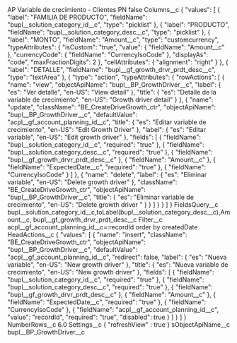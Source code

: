 <?xml version="1.0" encoding="UTF-8"?>
<CustomMetadata xmlns="http://soap.sforce.com/2006/04/metadata" xmlns:xsi="http://www.w3.org/2001/XMLSchema-instance" xmlns:xsd="http://www.w3.org/2001/XMLSchema">
    <label>AP Variable de crecimiento - Clientes PN</label>
    <protected>false</protected>
    <values>
        <field>Columns__c</field>
        <value xsi:type="xsd:string">{
    &quot;values&quot;: [
        {
            &quot;label&quot;: &quot;FAMILIA DE PRODUCTO&quot;,
            &quot;fieldName&quot;: &quot;bupl__solution_category_id__c&quot;,
            &quot;type&quot;: &quot;picklist&quot;
        },
        {
            &quot;label&quot;: &quot;PRODUCTO&quot;,
            &quot;fieldName&quot;: &quot;bupl__solution_category_desc__c&quot;,
            &quot;type&quot;: &quot;picklist&quot;
        },
        {
			&quot;label&quot;: &quot;MONTO&quot;,
			&quot;fieldName&quot;: &quot;Amount__c&quot;,
			&quot;type&quot;: &quot;customcurrency&quot;,
			&quot;typeAttributes&quot;: {
			&quot;isCustom&quot;: &quot;true&quot;,
			&quot;value&quot;: {
				&quot;fieldName&quot;: &quot;Amount__c&quot;
			},
			&quot;currencyCode&quot;: {
				&quot;fieldName&quot;: &quot;CurrencyIsoCode&quot;
			},
			&quot;displayAs&quot;: &quot;code&quot;,
				&quot;maxFractionDigits&quot;: 2
			},
			&quot;cellAttributes&quot;: {
				&quot;alignment&quot;: &quot;right&quot;
			}
		},
        {
            &quot;label&quot;: &quot;DETALLE&quot;,
            &quot;fieldName&quot;: &quot;bupl__gf_growth_drvr_prdt_desc__c&quot;,
            &quot;type&quot;: &quot;textArea&quot;
        },
        {
            &quot;type&quot;: &quot;action&quot;,
            &quot;typeAttributes&quot;: {
                &quot;rowActions&quot;: [
                    {
                        &quot;name&quot;: &quot;view&quot;,
                        &quot;objectApiName&quot;: &quot;bupl__BP_GrowthDriver__c&quot;,
                        &quot;label&quot;: {
                            &quot;es&quot;: &quot;Ver detalle&quot;,
                            &quot;en-US&quot;: &quot;View detail&quot;
                        },
                        &quot;title&quot;: {
                            &quot;es&quot;: &quot;Detalle de la variable de crecimiento&quot;,
                            &quot;en-US&quot;: &quot;Growth driver detail&quot;
                        }
                    },
                    {
                        &quot;name&quot;: &quot;update&quot;,
                        &quot;className&quot;: &quot;BE_CreateDriveGrowth_ctr&quot;,
                        &quot;objectApiName&quot;: &quot;bupl__BP_GrowthDriver__c&quot;,
                        &quot;defaultValue&quot;: &quot;acpl__gf_account_planning_id__c&quot;,
                        &quot;title&quot;: {
                            &quot;es&quot;: &quot;Editar variable de crecimiento&quot;,
                            &quot;en-US&quot;: &quot;Edit Growth Driver&quot;
                        },
                        &quot;label&quot;: {
                            &quot;es&quot;: &quot;Editar variable&quot;,
                            &quot;en-US&quot;: &quot;Edit growth driver&quot;
                        },
                        &quot;fields&quot;: [
                            {
                                &quot;fieldName&quot;: &quot;bupl__solution_category_id__c&quot;,
                                &quot;required&quot;: &quot;true&quot;
                            },
                            {
                                &quot;fieldName&quot;: &quot;bupl__solution_category_desc__c&quot;,
                                &quot;required&quot;: &quot;true&quot;
                            },
                            {
                                &quot;fieldName&quot;: &quot;bupl__gf_growth_drvr_prdt_desc__c&quot;
                            },
                            {
                                &quot;fieldName&quot;: &quot;Amount__c&quot;
                            },
                            {
                                &quot;fieldName&quot;: &quot;ExpectedDate__c&quot;,
								&quot;required&quot;: &quot;true&quot;
                            },
                            {
                                &quot;fieldName&quot;: &quot;CurrencyIsoCode&quot;
                            }
                        ]
                    },
                    {
                        &quot;name&quot;: &quot;delete&quot;,
                        &quot;label&quot;: {
                            &quot;es&quot;: &quot;Eliminar variable&quot;,
                            &quot;en-US&quot;: &quot;Delete growth driver&quot;
                        },
                        &quot;className&quot;: &quot;BE_CreateDriveGrowth_ctr&quot;,
                        &quot;objectApiName&quot;: &quot;bupl__BP_GrowthDriver__c&quot;,
                        &quot;title&quot;: {
                            &quot;es&quot;: &quot;Eliminar variable de crecimiento&quot;,
                            &quot;en-US&quot;: &quot;Delete growth driver &quot;
                        }
                    }
                ]
            }
        }
    ]
}</value>
    </values>
    <values>
        <field>FieldsQuery__c</field>
        <value xsi:type="xsd:string">bupl__solution_category_id__c,toLabel(bupl__solution_category_desc__c),Amount__c, bupl__gf_growth_drvr_prdt_desc__c</value>
    </values>
    <values>
        <field>Filter__c</field>
        <value xsi:type="xsd:string">acpl__gf_account_planning_id__c=:recordId order by createdDate</value>
    </values>
    <values>
        <field>HeadActions__c</field>
        <value xsi:type="xsd:string">{
    &quot;values&quot;: [
        {
            &quot;name&quot;: &quot;insert&quot;,
            &quot;className&quot;: &quot;BE_CreateDriveGrowth_ctr&quot;,
            &quot;objectApiName&quot;: &quot;bupl__BP_GrowthDriver__c&quot;,
            &quot;defaultValue&quot;: &quot;acpl__gf_account_planning_id__c&quot;,
            &quot;redirect&quot;: false,
            &quot;label&quot;: {
                &quot;es&quot;: &quot;Nueva variable&quot;,
                &quot;en-US&quot;: &quot;New growth driver&quot;
            },
            &quot;title&quot;: {
                &quot;es&quot;: &quot;Nueva variable de crecimiento&quot;,
                &quot;en-US&quot;: &quot;New growth driver&quot;
            },
            &quot;fields&quot;: [
                {
                    &quot;fieldName&quot;: &quot;bupl__solution_category_id__c&quot;,
                    &quot;required&quot;: &quot;true&quot;
                },
                {
                    &quot;fieldName&quot;: &quot;bupl__solution_category_desc__c&quot;,
                    &quot;required&quot;: &quot;true&quot;
                },
                {
                    &quot;fieldName&quot;: &quot;bupl__gf_growth_drvr_prdt_desc__c&quot;
                },
                {
                    &quot;fieldName&quot;: &quot;Amount__c&quot;
                },
                {
                    &quot;fieldName&quot;: &quot;ExpectedDate__c&quot;,
&quot;required&quot;: &quot;true&quot;
                },
                {
                    &quot;fieldName&quot;: &quot;CurrencyIsoCode&quot;
                },
                {
                    &quot;fieldName&quot;: &quot;acpl__gf_account_planning_id__c&quot;,
                    &quot;value&quot;: &quot;recordId&quot;,
                    &quot;required&quot;: &quot;true&quot;,
                    &quot;disabled&quot;: true
                }
            ]
        }
    ]
}</value>
    </values>
    <values>
        <field>NumberRows__c</field>
        <value xsi:type="xsd:double">6.0</value>
    </values>
    <values>
        <field>Settings__c</field>
        <value xsi:type="xsd:string">{
&quot;refreshView&quot; : true
}</value>
    </values>
    <values>
        <field>sObjectApiName__c</field>
        <value xsi:type="xsd:string">bupl__BP_GrowthDriver__c</value>
    </values>
</CustomMetadata>
